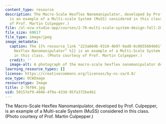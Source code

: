```yaml
---
content_type: resource
description: The Macro-Scale Hexflex Nanomanipulator, developed by Prof. Culpepper,
  is an example of a Multi-scale System (MuSS) considered in this class.(Photo courtesy
  of Prof. Martin Culpepper.)
file: /ol-ocw-studio-app/courses/2-76-multi-scale-system-design-fall-2004/50157ef9404b4f9a433d95fa372be4b1_2-76f04.jpg
file_size: 69617
file_type: image/jpeg
image_metadata:
  caption: The {{% resource_link "223a664b-9319-4b97-9ad8-0c0655604b01" "Macro-Scale
    Hexflex Nanomanipulator" %}} is an example of a Multi-Scale System (MuSS) considered
    in this class. (Photo courtesy of Prof. Martin Culpepper.)
  credit: ''
  image-alt: A photograph of the macro-scale hexflex nanomanipulator device.
learning_resource_types: []
license: https://creativecommons.org/licenses/by-nc-sa/4.0/
ocw_type: OCWImage
resourcetype: Image
title: 2-76f04.jpg
uid: 50157ef9-404b-4f9a-433d-95fa372be4b1
---
```

The Macro-Scale Hexflex Nanomanipulator, developed by Prof. Culpepper, is an example of a Multi-scale System (MuSS) considered in this class.(Photo courtesy of Prof. Martin Culpepper.)